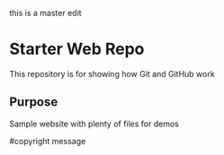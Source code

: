 this is a master edit

# Starter Web Repo

This repository is for showing how Git and GitHub work

## Purpose

Sample website with plenty of files for demos


#copyright message